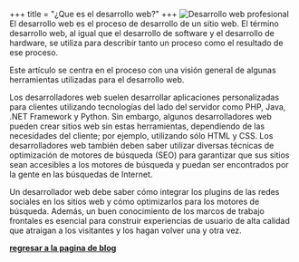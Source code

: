 +++
title = "¿Que es el desarrollo web?"
+++
![Desarrollo web profesional](../../images/Desarrollo-web.png)
El desarrollo web es el proceso de desarrollo de un sitio web. El término desarrollo web, al igual que el desarrollo de software y el desarrollo de hardware, se utiliza para describir tanto un proceso como el resultado de ese proceso.

Este artículo se centra en el proceso con una visión general de algunas herramientas utilizadas para el desarrollo web.

Los desarrolladores web suelen desarrollar aplicaciones personalizadas para clientes utilizando tecnologías del lado del servidor como PHP, Java, .NET Framework y Python. Sin embargo, algunos desarrolladores web pueden crear sitios web sin estas herramientas, dependiendo de las necesidades del cliente; por ejemplo, utilizando sólo HTML y CSS. Los desarrolladores web también deben saber utilizar diversas técnicas de optimización de motores de búsqueda (SEO) para garantizar que sus sitios sean accesibles a los motores de búsqueda y puedan ser encontrados por la gente en las búsquedas de Internet.

Un desarrollador web debe saber cómo integrar los plugins de las redes sociales en los sitios web y cómo optimizarlos para los motores de búsqueda. Además, un buen conocimiento de los marcos de trabajo frontales es esencial para construir experiencias de usuario de alta calidad que atraigan a los visitantes y los hagan volver una y otra vez.

**[regresar a la pagina de blog](../../blog)**